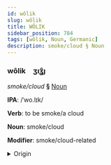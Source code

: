 ```yaml
---
id: wôlik
slug: wôlik
title: WÔLIK
sidebar_position: 784
tags: [wôlik, Noun, Germanic]
description: smoke/cloud § Noun
---
```


### wôlik&emsp;<span kind="abugida">ʒıʓ̑ȷ</span>

*smoke/cloud* **§** [Noun](../../tags/Noun)

**IPA**: /ˈwo.lɪk/

**Verb**: to be smoke/a cloud

**Noun**: smoke/cloud

**Modifier**: smoke/cloud-related

<details>
    <summary>Origin</summary>
    Dutch wolk /ʋɔlk/<br/>
    <em>Germanic Language Family</em>
</details>